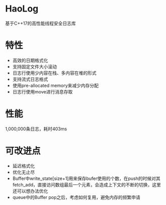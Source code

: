 # HaoLog
基于C++17的高性能线程安全日志库
# 特性
- 高效的日期格式化
- 支持固定文件大小滚动
- 日志行使用少内容在栈、多内容在堆的形式
- 支持流式日志格式
- 使用pre-allocated memory来减少内存分配
- 日志行使用move进行消息存取

# 性能
1,000,000条日志，耗时403ms


# 可改进点
- 延迟格式化
- 优化无止尽
- Buffer中write_state[size+1]用来保存bufer使用的个数，在push的时候对其fetch_add，直接访问数组最后一个元素，会造成上下文的不断的切换，这里还可以想办法优化
- queue中的Buffer pop之后，考虑如何复用，避免内存的频繁申请
